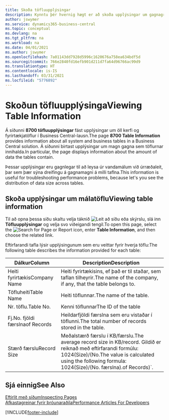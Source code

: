 ```yaml
---
title: Skoða töfluupplýsingar
description: Kynntu þér hvernig hægt er að skoða upplýsingar um gagnagrunnstöflur beint úr viðmóti biðlara í Business Central.
author: jswymer
ms.service: dynamics365-business-central
ms.topic: conceptual
ms.devlang: na
ms.tgt_pltfrm: na
ms.workload: na
ms.date: 04/01/2021
ms.author: jswymer
ms.openlocfilehash: 7a01143dd7928d5996c1620676a758ea634bdf5d
ms.sourcegitcommit: 766e2840fd16efb901d211d7fa64d96766ac99d9
ms.translationtype: HT
ms.contentlocale: is-IS
ms.lasthandoff: 03/31/2021
ms.locfileid: "5776892"
---
```

# <a name="viewing-table-information"></a><span data-ttu-id="0c0ce-103">Skoðun töfluupplýsinga</span><span class="sxs-lookup"><span data-stu-id="0c0ce-103">Viewing Table Information</span></span>

<span data-ttu-id="0c0ce-104">Á síðunni **8700 töfluupplýsingar** fást upplýsingar um öll kerfi og fyrirtækjatöflur í Business Central-lausn.</span><span class="sxs-lookup"><span data-stu-id="0c0ce-104">The page **8700 Table Information** provides information about all system and business tables in a Business Central solution.</span></span> <span data-ttu-id="0c0ce-105">Á síðunni birtast upplýsingar um magn gagna sem töflurnar innihalda.</span><span class="sxs-lookup"><span data-stu-id="0c0ce-105">In particular, the page displays information about the amount of data the tables contain.</span></span>

<span data-ttu-id="0c0ce-106">Þessar upplýsingar eru gagnlegar til að leysa úr vandamálum við úrræðaleit, þar sem þær sýna dreifingu á gagnamagni á milli taflna.</span><span class="sxs-lookup"><span data-stu-id="0c0ce-106">This information is useful for troubleshooting performance problems, because let's you see the distribution of data size across tables.</span></span>

## <a name="viewing-table-information"></a><span data-ttu-id="0c0ce-107">Skoða upplýsingar um málatöflu</span><span class="sxs-lookup"><span data-stu-id="0c0ce-107">Viewing table information</span></span>

<span data-ttu-id="0c0ce-108">Til að opna þessa síðu skaltu velja táknið ![Leit að síðu eða skýrslu](media/ui-search/search_small.png "Leit að síðu eða skýrslu tákn"), slá inn **Töfluupplýsingar** og velja svo viðeigandi tengil.</span><span class="sxs-lookup"><span data-stu-id="0c0ce-108">To open this page, select the ![Search for Page or Report](media/ui-search/search_small.png "Search for Page or Report icon") icon, enter **Table Information**, and then choose the related link.</span></span>

<span data-ttu-id="0c0ce-109">Eftirfarandi tafla lýsir upplýsingunum sem eru veittar fyrir hverja töflu:</span><span class="sxs-lookup"><span data-stu-id="0c0ce-109">The following table describes the information provided for each table:</span></span>

|<span data-ttu-id="0c0ce-110">Dálkur</span><span class="sxs-lookup"><span data-stu-id="0c0ce-110">Column</span></span>|<span data-ttu-id="0c0ce-111">Description</span><span class="sxs-lookup"><span data-stu-id="0c0ce-111">Description</span></span>|
|------|-----------|
|<span data-ttu-id="0c0ce-112">Heiti fyrirtækis</span><span class="sxs-lookup"><span data-stu-id="0c0ce-112">Company Name</span></span>|<span data-ttu-id="0c0ce-113">Heiti fyrirtækisins, ef það er til staðar, sem taflan tilheyrir.</span><span class="sxs-lookup"><span data-stu-id="0c0ce-113">The name of the company, if any, that the table belongs to.</span></span>|
|<span data-ttu-id="0c0ce-114">Töfluheiti</span><span class="sxs-lookup"><span data-stu-id="0c0ce-114">Table Name</span></span>|<span data-ttu-id="0c0ce-115">Heiti töflunnar.</span><span class="sxs-lookup"><span data-stu-id="0c0ce-115">The name of the table.</span></span>|
|<span data-ttu-id="0c0ce-116">Nr. töflu.</span><span class="sxs-lookup"><span data-stu-id="0c0ce-116">Table No.</span></span>|<span data-ttu-id="0c0ce-117">Kenni töflunnar</span><span class="sxs-lookup"><span data-stu-id="0c0ce-117">The ID of the table</span></span>|
|<span data-ttu-id="0c0ce-118">Fj.</span><span class="sxs-lookup"><span data-stu-id="0c0ce-118">No.</span></span> <span data-ttu-id="0c0ce-119">fjöldi færslna</span><span class="sxs-lookup"><span data-stu-id="0c0ce-119">of Records</span></span>|<span data-ttu-id="0c0ce-120">Heildarfjöldi færslna sem eru vistaðar í töflunni.</span><span class="sxs-lookup"><span data-stu-id="0c0ce-120">The total number of records stored in the table.</span></span>|
|<span data-ttu-id="0c0ce-121">Stærð færslu</span><span class="sxs-lookup"><span data-stu-id="0c0ce-121">Record Size</span></span>|<span data-ttu-id="0c0ce-122">Meðalstærð færslu í KB/færslu.</span><span class="sxs-lookup"><span data-stu-id="0c0ce-122">The average record size in KB/record.</span></span> <span data-ttu-id="0c0ce-123">Gildið er reiknað með eftirfarandi formúlu: 1024(Size)/(No.</span><span class="sxs-lookup"><span data-stu-id="0c0ce-123">The value is calculated using the following formula: 1024(Size)/(No.</span></span> <span data-ttu-id="0c0ce-124">færslna).</span><span class="sxs-lookup"><span data-stu-id="0c0ce-124">of Records)\`.</span></span> |

## <a name="see-also"></a><span data-ttu-id="0c0ce-125">Sjá einnig</span><span class="sxs-lookup"><span data-stu-id="0c0ce-125">See Also</span></span>

[<span data-ttu-id="0c0ce-126">Eftirlit með síðum</span><span class="sxs-lookup"><span data-stu-id="0c0ce-126">Inspecting Pages</span></span>](across-inspect-page.md)  
[<span data-ttu-id="0c0ce-127">Afkastagreinar fyrir þróunaraðila</span><span class="sxs-lookup"><span data-stu-id="0c0ce-127">Performance Articles For Developers</span></span>](/dynamics365/business-central/dev-itpro/performance/performance-developer)  


[!INCLUDE[footer-include](includes/footer-banner.md)]